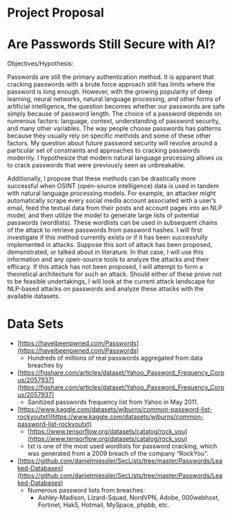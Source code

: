 # Project Proposal

# Are Passwords Still Secure with AI?

Objectives/Hypothesis:

Passwords are still the primary authentication method. It is apparent that cracking passwords with a brute force approach still has limits where the password is long enough. However, with the growing popularity of deep learning, neural networks, natural language processing, and other forms of artificial intelligence, the question becomes whether our passwords are safe simply because of password length. The choice of a password depends on numerous factors: language, context, understanding of password security, and many other variables. The way people choose passwords has patterns because they usually rely on specific methods and some of these other factors. My question about future password security will revolve around a particular set of constraints and approaches to cracking passwords modernly. I hypothesize that modern natural language processing allows us to crack passwords that were previously seen as unbreakable. 

Additionally, I propose that these methods can be drastically more successful when OSINT (open-source intelligence) data is used in tandem with natural language processing models. For example, an attacker might automatically scrape every social media account associated with a user’s email, feed the textual data from their posts and account pages into an NLP model, and then utilize the model to generate large lists of potential passwords (wordlists). These wordlists can be used in subsequent chains of the attack to retrieve passwords from password hashes. I will first investigate if this method currently exists or if it has been successfully implemented in attacks. Suppose this sort of attack has been proposed, demonstrated, or talked about in literature. In that case, I will use this information and any open-source tools to analyze the attacks and their efficacy. If this attack has not been proposed, I will attempt to form a theoretical architecture for such an attack. Should either of these prove not to be feasible undertakings, I will look at the current attack landscape for NLP-based attacks on passwords and analyze these attacks with the available datasets.

# Data Sets

- [https://haveibeenpwned.com/Passwords](https://haveibeenpwned.com/Passwords)
    - Hundreds of millions of real passwords aggregated from data breaches by
- [https://figshare.com/articles/dataset/Yahoo_Password_Frequency_Corpus/2057937](https://figshare.com/articles/dataset/Yahoo_Password_Frequency_Corpus/2057937)
    - Sanitized passwords frequency list from Yahoo in May 2011.
- [https://www.kaggle.com/datasets/wjburns/common-password-list-rockyoutxt](https://www.kaggle.com/datasets/wjburns/common-password-list-rockyoutxt)
    - [https://www.tensorflow.org/datasets/catalog/rock_you](https://www.tensorflow.org/datasets/catalog/rock_you)
    - txt is one of the most used wordlists for password cracking, which was generated from a 2009 breach of the company “RockYou”.
- [https://github.com/danielmiessler/SecLists/tree/master/Passwords/Leaked-Databases](https://github.com/danielmiessler/SecLists/tree/master/Passwords/Leaked-Databases)
    - Numerous password lists from breaches:
        - Ashley-Madison, Lizard-Squad, NordVPN, Adobe, 000webhost, Fortinet, Hak5, Hotmail, MySpace, phpbb, etc.